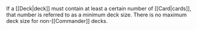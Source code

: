 If a [[Deck|deck]] must contain at least a certain number of [[Card|cards]], that number is referred to as a minimum deck size. There is no maximum deck size for non-[[Commander]] decks.